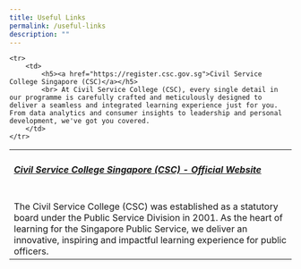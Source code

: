 ```yaml
---
title: Useful Links
permalink: /useful-links
description: ""
---
```

<table><col width=70%>
	
<tr>
	<td>
		<h5><a href="https://www.csc.gov.sg/">Civil Service College Singapore (CSC) - Official Website</a></h5>
		<br> The Civil Service College (CSC) was established as a statutory board under the Public Service Division in 2001. As the heart of learning for the Singapore Public Service, we deliver an innovative, inspiring and impactful learning experience for public officers.
	</td>
</tr>
	
	<tr>
		<td>
			<h5><a href="https://register.csc.gov.sg">Civil Service College Singapore (CSC)</a></h5>
			<br> At Civil Service College (CSC), every single detail in our programme is carefully crafted and meticulously designed to deliver a seamless and integrated learning experience just for you. From data analytics and consumer insights to leadership and personal development, we've got you covered. 
		</td>
	</tr>
	
	
</table>